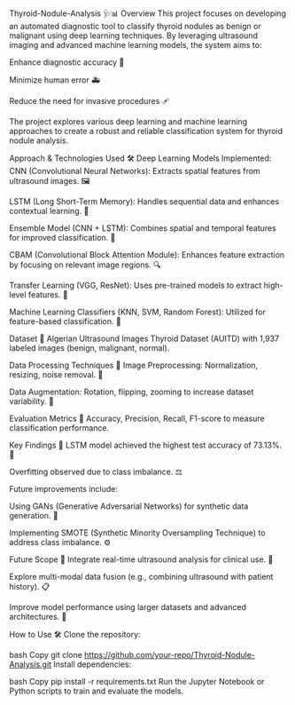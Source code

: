Thyroid-Nodule-Analysis 🩺📊
Overview
This project focuses on developing an automated diagnostic tool to classify thyroid nodules as benign or malignant using deep learning techniques. By leveraging ultrasound imaging and advanced machine learning models, the system aims to:

Enhance diagnostic accuracy 🎯

Minimize human error 🚑

Reduce the need for invasive procedures 🩹

The project explores various deep learning and machine learning approaches to create a robust and reliable classification system for thyroid nodule analysis.

Approach & Technologies Used 🛠️
Deep Learning Models Implemented:
CNN (Convolutional Neural Networks): Extracts spatial features from ultrasound images. 🖼️

LSTM (Long Short-Term Memory): Handles sequential data and enhances contextual learning. 🔄

Ensemble Model (CNN + LSTM): Combines spatial and temporal features for improved classification. 🤝

CBAM (Convolutional Block Attention Module): Enhances feature extraction by focusing on relevant image regions. 🔍

Transfer Learning (VGG, ResNet): Uses pre-trained models to extract high-level features. 🚛

Machine Learning Classifiers (KNN, SVM, Random Forest): Utilized for feature-based classification. 🌳

Dataset 📂
Algerian Ultrasound Images Thyroid Dataset (AUITD) with 1,937 labeled images (benign, malignant, normal).

Data Processing Techniques 🧹
Image Preprocessing: Normalization, resizing, noise removal. 🧼

Data Augmentation: Rotation, flipping, zooming to increase dataset variability. 🔄

Evaluation Metrics 📏
Accuracy, Precision, Recall, F1-score to measure classification performance.

Key Findings 🔑
LSTM model achieved the highest test accuracy of 73.13%. 🥇

Overfitting observed due to class imbalance. ⚖️

Future improvements include:

Using GANs (Generative Adversarial Networks) for synthetic data generation. 🎨

Implementing SMOTE (Synthetic Minority Oversampling Technique) to address class imbalance. ⚙️

Future Scope 🚀
Integrate real-time ultrasound analysis for clinical use. 🏥

Explore multi-modal data fusion (e.g., combining ultrasound with patient history). 📋

Improve model performance using larger datasets and advanced architectures. 🧠

How to Use 🛠️
Clone the repository:

bash
Copy
git clone https://github.com/your-repo/Thyroid-Nodule-Analysis.git
Install dependencies:

bash
Copy
pip install -r requirements.txt
Run the Jupyter Notebook or Python scripts to train and evaluate the models.   



